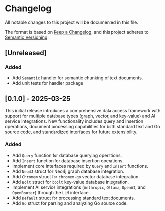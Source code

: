 # Changelog

All notable changes to this project will be documented in this file.

The format is based on [Keep a Changelog](https://keepachangelog.com/en/1.1.0/),
and this project adheres to [Semantic Versioning](https://semver.org/spec/v2.0.0.html).

## [Unreleased]

### Added

- Add `Semantic` handler for semantic chunking of text documents.
- Add unit tests for handler package

## [0.1.0] - 2025-03-25

This initial release introduces a comprehensive data access framework with support for multiple database types (graph, vector, and key-value) and AI service integrations. New functionality includes query and insertion operations, document processing capabilities for both standard text and Go source code, and standardized interfaces for future extensibility.

### Added

- Add `Query` function for database querying operations.
- Add `Insert` function for database insertion operations.
- Implement core interfaces required by `Query` and `Insert` functions.
- Add `Neo4J` struct for Neo4j graph database integration.
- Add `Chromem` struct for `chromem-go` vector database integration.
- Add `Bolt` struct for `bbolt` key-value database integration.
- Implement AI service integrations (`Anthropic`, `Ollama`, `OpenAI`, and `OpenRouter`) through the `LLM` interface.
- Add `Default` struct for processing standard text documents.
- Add `Go` struct for parsing and analyzing Go source code.
